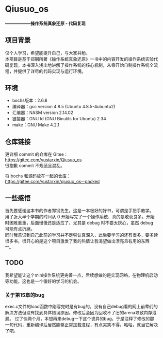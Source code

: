 # Qiusuo_os
#### ——————操作系统真象还原 - 代码复现

## 项目背景

仅个人学习，希望能提升自己，与大家共勉。  
本项目是基于郑钢所著《操作系统真象还原》一书中的内容开发的操作系统实验代码复现。本书深入浅出地讲解了操作系统的核心机制，从零开始自制操作系统全流程，并提供了详尽的代码实现与运行环境。

## 环境

- bochs版本：2.6.8  
- 编译器：gcc version 4.8.5 (Ubuntu 4.8.5-4ubuntu2)  
- 汇编器：NASM version 2.14.02  
- 链接器：GNU ld (GNU Binutils for Ubuntu) 2.34  
- make：GNU Make 4.2.1  

## 仓库链接

更详细 commit 的仓库在 Gitee：  
<a href="https://gitee.com/yustarxin/Qiusuo_os" target="_blank">https://gitee.com/yustarxin/Qiusuo_os</a>  
很抱歉 commit 不规范且混乱。

将 bochs 和源码放在一起的仓库：  
<a href="https://gitee.com/yustarxin/qiusuo_os--packed" target="_blank">https://gitee.com/yustarxin/qiusuo_os--packed</a>

## 一些感悟

首先要感谢这本书的作者郑钢先生，这是一本极好的好书，可谓是手把手教学。  
用了近大半个学期的时间从 0 开始写完了一个操作系统，真的是收获良多。开始时困难重重，后面慢慢还是适应了。尤其是 debug 时不要太灰心，虽然 debug 可能有点折磨。  
同时我意识到自己此前的学习并不足够认真深入，此后要学习的还有很多，要多读很多书。很开心的是这个项目激发了我的热情让我渴望做出漂亮且有用的东西 ^^。  

## TODO
我希望能让这个mini操作系统更完善一点，后续想做的是实现网络，在物理机启动等功能，这也是一个很好的学习的机会。

### 关于第15章的bug
exec.c文件的load函数中刚写完时是有bug的，没有自己debug看的网上前辈们的解决方法但没有找到具体错误原因，修改后会因为回收不了旧的arena导致内存泄漏。
过了快两个月，本想再来debug一下这个诡异的bug，于是注释了修改的那一句代码，重新编译后居然能够正常加载进程，有点哭笑不得。哈哈，就当它解决了吧。
